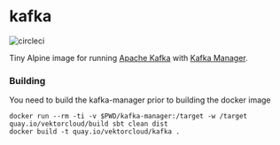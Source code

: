 # kafka

![circleci][circleci]

Tiny Alpine image for running [Apache Kafka](http://kafka.apache.org/) with [Kafka Manager](https://github.com/yahoo/kafka-manager).

### Building

You need to build the kafka-manager prior to building the docker image


    docker run --rm -ti -v $PWD/kafka-manager:/target -w /target quay.io/vektorcloud/build sbt clean dist
    docker build -t quay.io/vektorcloud/kafka .

[circleci]: https://img.shields.io/circleci/project/github/vektorcloud/kafka.svg "kafka"
